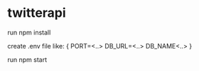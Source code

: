 # twitterapi

run npm install

create .env file like: 
  {
    PORT=<..>
    DB_URL=<..>
    DB_NAME<..>
  }
  
run npm start
